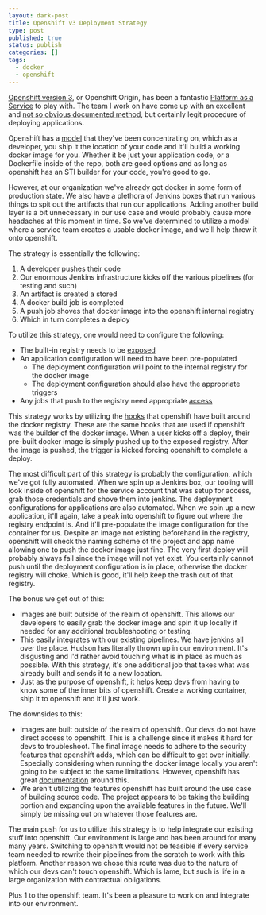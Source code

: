 ```yaml
---
layout: dark-post
title: Openshift v3 Deployment Strategy
type: post
published: true
status: publish
categories: []
tags:
  - docker
  - openshift
---
```

[Openshift version 3][openshift], or Openshift Origin, has been a fantastic [Platform as a
Service][paas] to play with.  The team I work on have come up with an excellent and
[not so obvious documented method][deployments], but certainly legit procedure of deploying
applications.

Openshift has a [model][build] that they've been concentrating on, which as a developer,
you ship it the location of your code and it'll build a working docker
image for you. Whether it be just your application code, or a Dockerfile inside
of the repo, both are good options and as long as openshift has an STI builder
for your code, you're good to go.

However, at our organization we've already got docker in some form of production state.
We also have a plethora of Jenkins boxes that run various things to
spit out the artifacts that run our applications.  Adding another build layer is
a bit unnecessary in our use case and would probably cause more headaches at
this moment in time.  So we've determined to utilize a model where a service
team creates a usable docker image, and we'll help throw it onto openshift.

The strategy is essentially the following:

1. A developer pushes their code
1. Our enormous Jenkins infrastructure kicks off the various pipelines (for
  testing and such)
1. An artifact is created a stored
1. A docker build job is completed
1. A push job shoves that docker image into the openshift internal registry
1. Which in turn completes a deploy

To utilize this strategy, one would need to configure the following:

* The built-in registry needs to be [exposed][exposed]
* An application configuration will need to have been pre-populated
  * The deployment configuration will point to the internal registry for the
    docker image
  * The deployment configuration should also have the appropriate triggers
* Any jobs that push to the registry need appropriate [access][access]

This strategy works by utilizing the [hooks][hooks] that openshift have built around the
docker registry.  These are the same hooks that are used if openshift was the
builder of the docker image.  When a user kicks off a deploy, their pre-built
docker image is simply pushed up to the exposed registry.  After the image is
pushed, the trigger is kicked forcing openshift to complete a deploy.

The most difficult part of this strategy is probably the configuration, which
we've got fully automated.  When we
spin up a Jenkins box, our tooling will look inside of openshift for the service
account that was setup for access, grab those credentials and shove them into
jenkins.  The deployment configurations for applications are also automated.
When we spin up a new application, it'll again, take a peak into openshift to
figure out where the registry endpoint is.  And it'll pre-populate the image
configuration for the container for us.  Despite an image not existing
beforehand in the registry, openshift will check the naming scheme of the
project and app name allowing one to push the docker image just fine.  The very
first deploy will probably always fail since the image will not yet exist.  You
certainly cannot push until the deployment configuration is in place, otherwise
the docker registry will choke.  Which is good, it'll help keep the trash out of
that registry.

The bonus we get out of this:

* Images are built outside of the realm of openshift.  This allows our developers
to easily grab the docker image and spin it up locally if needed for any
additional troubleshooting or testing.
* This easily integrates with our existing pipelines.  We have jenkins all over
  the place.  Hudson has literally thrown up in our environment.  It's
disgusting and I'd rather avoid touching what is in place as much as possible.
With this strategy, it's one additional job that takes what was already built
and sends it to a new location.
* Just as the purpose of openshift, it helps keep devs from having to know some
  of the inner bits of openshift.  Create a working container, ship it to
openshift and it'll just work.

The downsides to this:

* Images are built outside of the realm of openshift.  Our devs do not have
  direct access to openshift.  This is a challenge since it makes it hard for
devs to troubleshoot.  The final image needs to adhere to the security features
that openshift adds, which can be difficult to get over initially. Especially
considering when running the docker image locally you aren't going to be subject
to the same limitations.  However, openshift has great [documentation][image-constraints] around this.
* We aren't utilizing the features openshift has built around the use case of
  building source code.  The project appears to be taking the building portion and
expanding upon the available features in the future.  We'll simply be missing
out on whatever those features are.

The main push for us to utilize this strategy is to help integrate our existing
stuff into openshift.  Our environment is large and has been around for many
many years.  Switching to openshift would not be feasible if every service team
needed to rewrite their pipelines from the scratch to work with this platform.
Another reason we chose this route was due to the nature of which our devs can't
touch openshift.  Which is lame, but such is life in a large organization with
contractual obligations.

Plus 1 to the openshift team.  It's been a pleasure to work on and integrate
into our environment.

[access]: https://docs.openshift.org/latest/dev_guide/service_accounts.html "Service Accounts"
[build]: https://docs.openshift.org/latest/dev_guide/builds.html "Builds"
[deployments]: https://docs.openshift.org/latest/dev_guide/deployments.html "Deployments"
[exposed]: https://docs.openshift.org/latest/install_config/install/docker_registry.html#exposing-the-registry "Exposing the Docker Registry"
[hooks]: https://docs.openshift.org/latest/architecture/infrastructure_components/image_registry.html#integrated-openshift-registry "Openshift Registry"
[image-constraints]: https://docs.openshift.org/latest/creating_images/guidelines.html#openshift-specific-guidelines "Openshift Image Guidelines"
[openshift]: https://www.openshift.org/ "Openshift"
[paas]: https://en.wikipedia.org/wiki/Platform_as_a_service "Platform as a Service"
